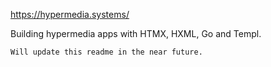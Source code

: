 https://hypermedia.systems/

Building hypermedia apps with HTMX, HXML, Go and Templ.

    Will update this readme in the near future.
